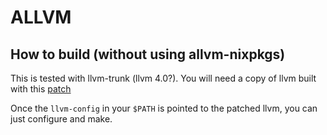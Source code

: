# ALLVM

## How to build (without using allvm-nixpkgs)
This is tested with llvm-trunk (llvm 4.0?). You will need a copy of llvm built with this [patch](https://gitlab-beta.engr.illinois.edu/llvm/allvm-nixpkgs/raw/master/pkgs/development/compilers/llvm/master/patches/llvm-R_X86_64_NONE.patch)

Once the `llvm-config` in your `$PATH` is pointed to the patched llvm, you can just configure and make.
